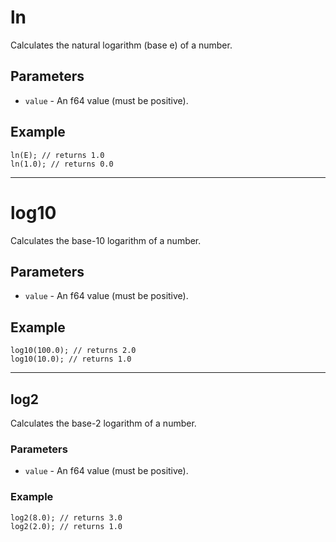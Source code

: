 # ln
Calculates the natural logarithm (base e) of a number.

## Parameters
 - `value` - An f64 value (must be positive).

## Example
```rhai
ln(E); // returns 1.0
ln(1.0); // returns 0.0
```

---

# log10
Calculates the base-10 logarithm of a number.

## Parameters
 - `value` - An f64 value (must be positive).

## Example
```rhai
log10(100.0); // returns 2.0
log10(10.0); // returns 1.0
```

---

## log2
Calculates the base-2 logarithm of a number.

### Parameters
 - `value` - An f64 value (must be positive).

### Example
```rhai
log2(8.0); // returns 3.0
log2(2.0); // returns 1.0
```
